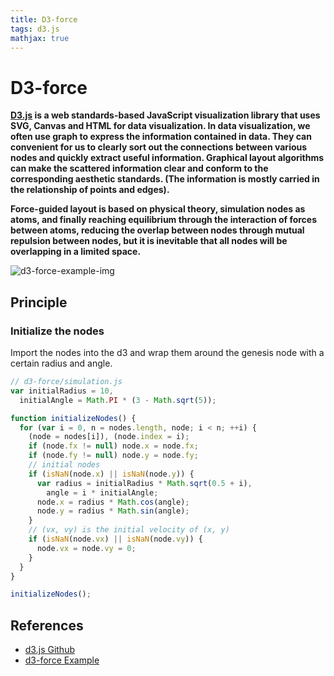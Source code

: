```yaml
---
title: D3-force
tags: d3.js
mathjax: true
---
```


# D3-force

**[D3.js](https://github.com/d3/d3) is a web standards-based JavaScript visualization library that uses SVG, Canvas and HTML for data visualization. In data visualization, we often use graph to express the information contained in data. They can convenient for us to clearly sort out the connections between various nodes and quickly extract useful information. Graphical layout algorithms can make the scattered information clear and conform to the corresponding aesthetic standards. (The information is mostly carried in the relationship of points and edges).**

**Force-guided layout is based on physical theory, simulation nodes as atoms, and finally reaching equilibrium through the interaction of forces between atoms, reducing the overlap between nodes through mutual repulsion between nodes, but it is inevitable that all nodes will be overlapping in a limited space.**

![d3-force-example-img](https://cdn.jsdelivr.net/gh/SmaIIstars/imgCDN/myBlog/d3-force-example-img.png)

## Principle

### Initialize the nodes

Import the nodes into the d3 and wrap them around the genesis node with a certain radius and angle.

```js
// d3-force/simulation.js
var initialRadius = 10,
  initialAngle = Math.PI * (3 - Math.sqrt(5));

function initializeNodes() {
  for (var i = 0, n = nodes.length, node; i < n; ++i) {
    (node = nodes[i]), (node.index = i);
    if (node.fx != null) node.x = node.fx;
    if (node.fy != null) node.y = node.fy;
    // initial nodes
    if (isNaN(node.x) || isNaN(node.y)) {
      var radius = initialRadius * Math.sqrt(0.5 + i),
        angle = i * initialAngle;
      node.x = radius * Math.cos(angle);
      node.y = radius * Math.sin(angle);
    }
    // (vx, vy) is the initial velocity of (x, y)
    if (isNaN(node.vx) || isNaN(node.vy)) {
      node.vx = node.vy = 0;
    }
  }
}

initializeNodes();
```

## References

- [d3.js Github](https://github.com/d3/d3-force)
- [d3-force Example](https://jsfiddle.net/smallstars/h8y6e031/51/)
